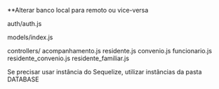 ﻿**Alterar banco local para remoto ou vice-versa

auth/auth.js

models/index.js

controllers/
acompanhamento.js
residente.js
convenio.js
funcionario.js
residente_convenio.js
residente_familiar.js

Se precisar usar instância do Sequelize, utilizar instâncias da pasta DATABASE